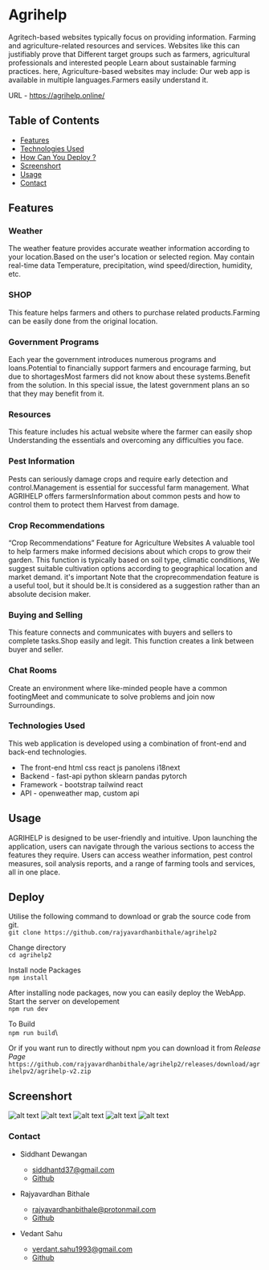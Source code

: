 # Agrihelp
Agritech-based websites typically focus on providing information.
Farming and agriculture-related resources and services. Websites like this can justifiably prove that
Different target groups such as farmers, agricultural professionals and interested people
Learn about sustainable farming practices. here,
Agriculture-based websites may include: Our web app is available in multiple languages.Farmers easily understand it.

URL - https://agrihelp.online/

## Table of Contents
- [Features](#features) 
- [Technologies Used](#technologies-used)
- [How Can You Deploy ?](#Deploy)
- [Screenshort](#Screenshort) 
- [Usage](#usage)
- [Contact](#contact)


## Features 

 ### Weather 
  The weather feature provides accurate weather information according to your location.Based on the user's location or selected region. May contain real-time data Temperature, precipitation, wind speed/direction, humidity, etc.

### SHOP 
 This feature helps farmers and others to purchase related products.Farming can be easily done from the original location.

### Government Programs 
 Each year the government introduces numerous programs and loans.Potential to financially support farmers and encourage farming, but due to shortagesMost farmers did not know about these systems.Benefit from the solution. In this special issue, the latest government plans an so that they may benefit from it.

### Resources 
 This feature includes his actual website where the farmer can easily shop Understanding the essentials and overcoming any difficulties you face.

### Pest Information 

 Pests can seriously damage crops and require early detection and control.Management is essential for successful farm management. What AGRIHELP offers farmersInformation about common pests and how to control them to protect them Harvest from damage.

### Crop Recommendations 
“Crop Recommendations” Feature for Agriculture Websites A valuable tool to help farmers make informed decisions about which crops to grow their garden. This function is typically based on soil type, climatic conditions, We suggest suitable cultivation options according to geographical location and market demand. it's important Note that the croprecommendation feature is a useful tool, but it should be.It is considered as a suggestion rather than an absolute decision maker.
### Buying and Selling 

 This feature connects and communicates with buyers and sellers to complete tasks.Shop easily and legit. This function creates a link between buyer and seller.
### Chat Rooms
 Create an environment where like-minded people have a common footingMeet and communicate to solve problems and join now Surroundings.

 ### Technologies Used
This web application is developed using a combination of front-end and back-end technologies. 
* The front-end html css react js panolens i18next
* Backend - fast-api python sklearn pandas pytorch
* Framework  - bootstrap tailwind react
*  API - openweather map, custom api

## Usage
AGRIHELP is designed to be user-friendly and intuitive. Upon launching the application, users can navigate through the various sections to access the features they require. Users can access weather information, pest control measures, soil analysis reports, and a range of farming tools and services, all in one place.

## Deploy
Utilise the following command to download or grab the source code from git.\
``` git clone https://github.com/rajyavardhanbithale/agrihelp2 ``` 

Change directory\
``` cd agrihelp2 ```


Install node Packages\
```npm install ```

After installing node packages, now you can easily deploy the WebApp.\
Start the server on developement\
``` npm run dev ``` 

To Build\
``` npm run build ```\


Or if you want run to directly without npm you can download it from *Release Page*\
``` https://github.com/rajyavardhanbithale/agrihelp2/releases/download/agrihelpv2/agrihelp-v2.zip ``` 

## Screenshort
![alt text](/image/image1.png)
![alt text](/image/image5.png)
![alt text](/image/image2.png)
![alt text](/image/image3.png)
![alt text](/image/image4.png)



### Contact 
- Siddhant Dewangan
    * siddhantd37@gmail.com 
    * [Github](https://github.com/sidd-beast25)

- Rajyavardhan Bithale
    * rajyavardhanbithale@protonmail.com 
    * [Github](https://github.com/rajyavardhanbithale)

- Vedant Sahu
    * verdant.sahu1993@gmail.com 
    * [Github](https://github.com/vedantxtrem)
